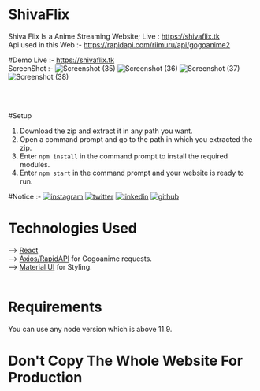 # ShivaFlix
Shiva Flix Is a Anime Streaming Website; Live : https://shivaflix.tk <br>
Api used in this Web :- https://rapidapi.com/riimuru/api/gogoanime2 <br>

#Demo
Live :- https://shivaflix.tk <br>
ScreenShot :- ![Screenshot (35)](https://user-images.githubusercontent.com/96838974/211144114-bf398c3c-b826-419d-8047-54d708179b76.png)
![Screenshot (36)](https://user-images.githubusercontent.com/96838974/211144122-d0606e15-9c57-481b-b226-4541742caaf6.png)
![Screenshot (37)](https://user-images.githubusercontent.com/96838974/211144126-0108c178-8ec5-4861-b637-adfb86c22182.png)
![Screenshot (38)](https://user-images.githubusercontent.com/96838974/211144131-d7498949-dfc9-415e-8800-9c3a3fb22230.png)

<br>
<br>

#Setup 
1. Download the zip and extract it in any path you want. <br>
2. Open a command prompt and go to the path in which you extracted the zip.<br>
3. Enter `npm install` in the command prompt to install the required modules.<br>
6. Enter `npm start` in the command prompt and your website is ready to run. <br>

#Notice :-
[![instagram](https://github.com/shikhar1020jais1/Git-Social/blob/master/Icons/Instagram.png (Instagram))][1]
[![twitter](https://github.com/shikhar1020jais1/Git-Social/blob/master/Icons/Twitter.png (Twitter))][2]
[![linkedin](https://github.com/shikhar1020jais1/Git-Social/blob/master/Icons/LinkedIn.png (LinkedIn))][3]
[![github](https://github.com/shikhar1020jais1/Git-Social/blob/master/Icons/Github.png (Github))][4]

[1]: https://www.instagram.com/rahul.json
[2]: https://www.twitter.com/sudhanshusama1
[3]: https://www.linkedin.com/in/sudhanshu-samal-257549226
[4]: https://www.github.com/sudhanshusamal

# Technologies Used
--> [React](https://reactjs.org/docs/getting-started.html) <br> 
--> [Axios/RapidAPI](https://axios-http.com/docs/intro) for Gogoanime requests. <br> 
--> [Material UI](https://mui.com/material-ui/getting-started/installation/) for Styling. <br>  <br> 


# Requirements
You can use any node version which is above 11.9. <br>

# Don't Copy The Whole Website For Production  
